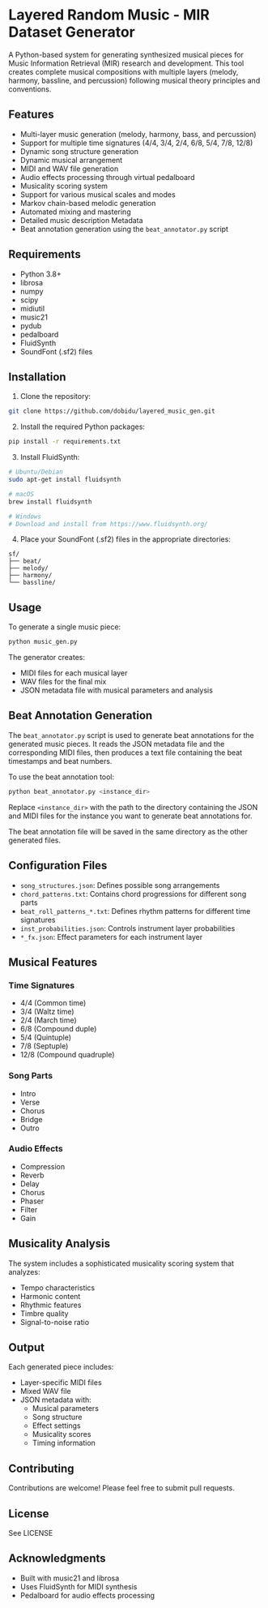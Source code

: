 # Layered Random Music - MIR Dataset Generator

A Python-based system for generating synthesized musical pieces for Music Information Retrieval (MIR) research and development. This tool creates complete musical compositions with multiple layers (melody, harmony, bassline, and percussion) following musical theory principles and conventions.

## Features

- Multi-layer music generation (melody, harmony, bass, and percussion)
- Support for multiple time signatures (4/4, 3/4, 2/4, 6/8, 5/4, 7/8, 12/8)
- Dynamic song structure generation
- Dynamic musical arrangement
- MIDI and WAV file generation
- Audio effects processing through virtual pedalboard
- Musicality scoring system
- Support for various musical scales and modes
- Markov chain-based melodic generation
- Automated mixing and mastering
- Detailed music description Metadata 
- Beat annotation generation using the `beat_annotator.py` script

## Requirements

- Python 3.8+
- librosa
- numpy
- scipy
- midiutil
- music21
- pydub
- pedalboard
- FluidSynth
- SoundFont (.sf2) files

## Installation

1. Clone the repository:
```bash
git clone https://github.com/dobidu/layered_music_gen.git
```

2. Install the required Python packages:
```bash
pip install -r requirements.txt
```

3. Install FluidSynth:
```bash
# Ubuntu/Debian
sudo apt-get install fluidsynth

# macOS
brew install fluidsynth

# Windows
# Download and install from https://www.fluidsynth.org/
```

4. Place your SoundFont (.sf2) files in the appropriate directories:
```
sf/
├── beat/
├── melody/
├── harmony/
└── bassline/
```

## Usage

To generate a single music piece:

```python
python music_gen.py
```

The generator creates:
- MIDI files for each musical layer
- WAV files for the final mix
- JSON metadata file with musical parameters and analysis

## Beat Annotation Generation

The `beat_annotator.py` script is used to generate beat annotations for the generated music pieces. It reads the JSON metadata file and the corresponding MIDI files, then produces a text file containing the beat timestamps and beat numbers.

To use the beat annotation tool:

```bash
python beat_annotator.py <instance_dir>
```

Replace `<instance_dir>` with the path to the directory containing the JSON and MIDI files for the instance you want to generate beat annotations for.

The beat annotation file will be saved in the same directory as the other generated files.

## Configuration Files

- `song_structures.json`: Defines possible song arrangements
- `chord_patterns.txt`: Contains chord progressions for different song parts
- `beat_roll_patterns_*.txt`: Defines rhythm patterns for different time signatures
- `inst_probabilities.json`: Controls instrument layer probabilities
- `*_fx.json`: Effect parameters for each instrument layer

## Musical Features

### Time Signatures
- 4/4 (Common time)
- 3/4 (Waltz time)
- 2/4 (March time)
- 6/8 (Compound duple)
- 5/4 (Quintuple)
- 7/8 (Septuple)
- 12/8 (Compound quadruple)

### Song Parts
- Intro
- Verse
- Chorus
- Bridge
- Outro

### Audio Effects
- Compression
- Reverb
- Delay
- Chorus
- Phaser
- Filter
- Gain

## Musicality Analysis

The system includes a sophisticated musicality scoring system that analyzes:
- Tempo characteristics
- Harmonic content
- Rhythmic features
- Timbre quality
- Signal-to-noise ratio

## Output

Each generated piece includes:
- Layer-specific MIDI files
- Mixed WAV file
- JSON metadata with:
  - Musical parameters
  - Song structure
  - Effect settings
  - Musicality scores
  - Timing information

## Contributing

Contributions are welcome! Please feel free to submit pull requests.

## License

See LICENSE

## Acknowledgments

- Built with music21 and librosa
- Uses FluidSynth for MIDI synthesis
- Pedalboard for audio effects processing
